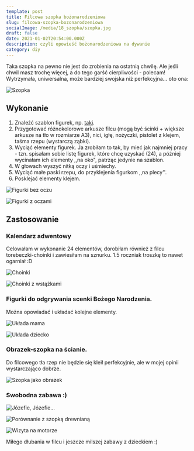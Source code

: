 ```yaml
---
template: post
title: Filcowa szopka bożonarodzeniowa
slug: filcowa-szopka-bozonarodzeniowa
socialImage: /media/18_szopka/szopka.jpg
draft: false
date: 2021-01-02T20:54:00.000Z
description: czyli opowieść bożonarodzeniowa na dywanie
category: diy
---
```


Taka szopka na pewno nie jest do zrobienia na ostatnią chwilę. Ale jeśli chwil masz trochę więcej, a do tego garść cierpliwości - polecam! Wytrzymała, uniwersalna, może bardziej swojska niż perfekcyjna... oto ona:

![Szopka](/media/18_szopka/szopka.jpg)

## Wykonanie
1. Znaleźć szablon figurek, np. [taki](https://christmas.timurersoy.com/patrones-de-navidad-para-hacer-con-fieltro/). 
2. Przygotować różnokolorowe arkusze filcu (mogą być ścinki + większe arkusze na tło w rozmiarze A3), nici, igłę, nożyczki, pistolet z klejem, taśma rzepu (wystarczą ząbki).
3. Wyciąć elementy figurek. Ja zrobiłam to tak, by mieć jak najmniej pracy - tzn. spisałam sobie listę figurek, które chcę uzyskać (24), a później wycinałam ich elementy ,,na oko", patrząc jedynie na szablon.
4. W głowach wyszyć nitką oczy i uśmiechy.
5. Wyciąć małe paski rzepu, do przyklejenia figurkom ,,na plecy''.
6. Posklejać elementy klejem.

![Figurki bez oczu](/media/18_szopka/bez_oczu.jpg "Figurki bez oczu")

![Figurki z oczami](/media/18_szopka/z_oczami.jpg "Figurki z oczami")

## Zastosowanie
### Kalendarz adwentowy
Celowałam w wykonanie 24 elementów, dorobiłam również z filcu torebeczki-choinki i zawiesiłam na sznurku. 1.5 roczniak troszkę to nawet ogarniał :D

![Choinki](/media/18_szopka/choinki.jpg "Choinki")

![Choinki z wstążkami](/media/18_szopka/wstazki.jpg "Choinki z wstążkami")

### Figurki do odgrywania scenki Bożego Narodzenia. 
Można opowiadać i układać kolejne elementy.

![Układa mama](/media/18_szopka/mama_uklada.jpg "Układa mama")

![Układa dziecko](/media/18_szopka/dziecko_uklada.jpg "Układa dziecko")

### Obrazek-szopka na ścianie. 

Do filcowego tła rzep nie będzie się kleił perfekcyjnie, ale w mojej opinii wystarczająco dobrze.

![Szopka jako obrazek](/media/18_szopka/na_scianie.jpg "Szopka jako obrazek")

### Swobodna zabawa :)

![Józefie, Józefie...](/media/18_szopka/jozef.jpg "Józefie, Józefie...")

![Porównanie z szopką drewnianą](/media/18_szopka/wziyta.jpg "Porównanie z szopką drewnianą")

![Wizyta na motorze](/media/18_szopka/motor.jpg "Wizyta na motorze")

Miłego dłubania w filcu i jeszcze milszej zabawy z dzieckiem :)